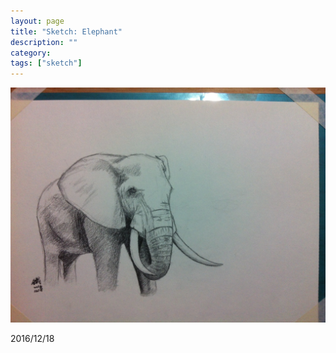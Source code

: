 ```yaml
---
layout: page
title: "Sketch: Elephant"
description: ""
category:
tags: ["sketch"]
---
```


![elephant](/assets/images/pencil-sketch-0100.jpg)

2016/12/18
